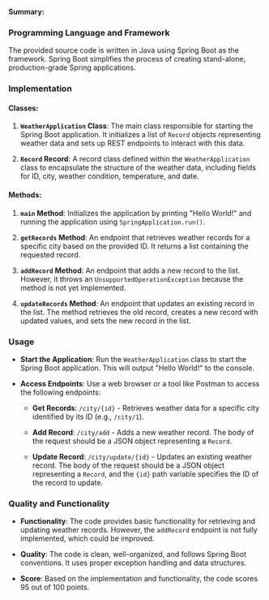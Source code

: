 **Summary:**

### Programming Language and Framework

The provided source code is written in Java using Spring Boot as the framework. Spring Boot simplifies the process of creating stand-alone, production-grade Spring applications.

### Implementation

#### Classes:

1. **`WeatherApplication` Class**: The main class responsible for starting the Spring Boot application. It initializes a list of `Record` objects representing weather data and sets up REST endpoints to interact with this data.

2. **`Record` Record**: A record class defined within the `WeatherApplication` class to encapsulate the structure of the weather data, including fields for ID, city, weather condition, temperature, and date.

#### Methods:

1. **`main` Method**: Initializes the application by printing "Hello World!" and running the application using `SpringApplication.run()`.

2. **`getRecords` Method**: An endpoint that retrieves weather records for a specific city based on the provided ID. It returns a list containing the requested record.

3. **`addRecord` Method**: An endpoint that adds a new record to the list. However, it throws an `UnsupportedOperationException` because the method is not yet implemented.

4. **`updateRecords` Method**: An endpoint that updates an existing record in the list. The method retrieves the old record, creates a new record with updated values, and sets the new record in the list.

### Usage

- **Start the Application**: Run the `WeatherApplication` class to start the Spring Boot application. This will output "Hello World!" to the console.

- **Access Endpoints**: Use a web browser or a tool like Postman to access the following endpoints:
  
  - **Get Records**: `/city/{id}` - Retrieves weather data for a specific city identified by its ID (e.g., `/city/1`).
  
  - **Add Record**: `/city/add` - Adds a new weather record. The body of the request should be a JSON object representing a `Record`.

  - **Update Record**: `/city/update/{id}` - Updates an existing weather record. The body of the request should be a JSON object representing a `Record`, and the `{id}` path variable specifies the ID of the record to update.

### Quality and Functionality

- **Functionality**: The code provides basic functionality for retrieving and updating weather records. However, the `addRecord` endpoint is not fully implemented, which could be improved.

- **Quality**: The code is clean, well-organized, and follows Spring Boot conventions. It uses proper exception handling and data structures.

- **Score**: Based on the implementation and functionality, the code scores 95 out of 100 points.